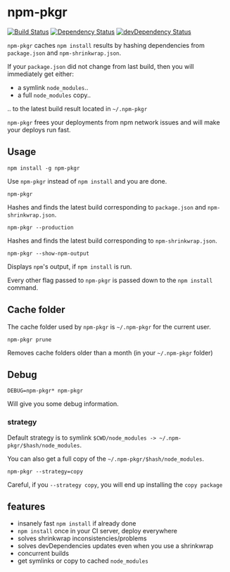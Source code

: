 # npm-pkgr

[![Build Status](http://img.shields.io/travis/vvo/npm-pkgr/master.svg?style=flat-square)](https://travis-ci.org/vvo/npm-pkgr)
[![Dependency Status](http://img.shields.io/david/vvo/npm-pkgr.svg?style=flat-square)](https://david-dm.org/vvo/npm-pkgr)
[![devDependency Status](http://img.shields.io/david/dev/vvo/npm-pkgr.svg?style=flat-square)](https://david-dm.org/vvo/npm-pkgr#info=devDependencies)

`npm-pkgr` caches `npm install` results by hashing dependencies from `package.json`
and `npm-shrinkwrap.json`.

If your `package.json` did not change from last build, then you will immediately get
either:
- a symlink `node_modules`..
- a full `node_modules` copy..

.. to the latest build result located in `~/.npm-pkgr`

`npm-pkgr` frees your deployments from npm network issues and will make your
deploys run fast.

## Usage

```shell
npm install -g npm-pkgr
```

Use `npm-pkgr` instead of `npm install` and you are done.

```shell
npm-pkgr
```

Hashes and finds the latest build corresponding to `package.json` and `npm-shrinkwrap.json`.

```shell
npm-pkgr --production
```

Hashes and finds the latest build corresponding to `npm-shrinkwrap.json`.

```shell
npm-pkgr --show-npm-output
```

Displays `npm`'s output, if `npm install` is run.

Every other flag passed to `npm-pkgr` is passed down to the `npm install` command.

## Cache folder

The cache folder used by `npm-pkgr` is `~/.npm-pkgr` for the current user.

```shell
npm-pkgr prune
```

Removes cache folders older than a month (in your `~/.npm-pkgr` folder)

## Debug

```shell
DEBUG=npm-pkgr* npm-pkgr
```

Will give you some debug information.

### strategy

Default strategy is to symlink `$CWD/node_modules -> ~/.npm-pkgr/$hash/node_modules`.

You can also get a full copy of the `~/.npm-pkgr/$hash/node_modules`.

```shell
npm-pkgr --strategy=copy
```

Careful, if you `--strategy copy`, you will end up installing the `copy package`

## features

* insanely fast `npm install` if already done
* `npm install` once in your CI server, deploy everywhere
* solves shrinkwrap inconsistencies/problems
* solves devDependencies updates even when you use a shrinkwrap
* concurrent builds
* get symlinks or copy to cached `node_modules`
